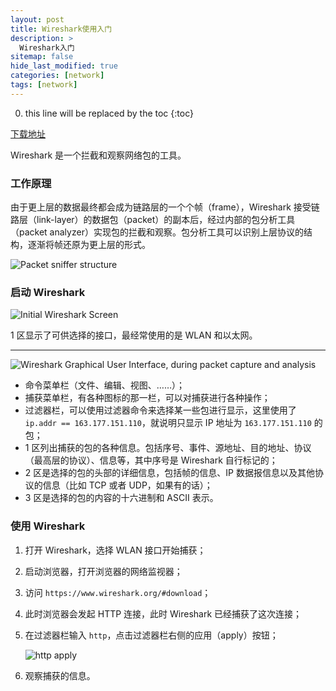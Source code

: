 ```yaml
---
layout: post
title: Wireshark使用入门
description: >
  Wireshark入门
sitemap: false
hide_last_modified: true
categories: [network]
tags: [network]
---
```


0. this line will be replaced by the toc
{:toc}

[下载地址](https://www.wireshark.org/#download)

Wireshark 是一个拦截和观察网络包的工具。

### 工作原理

由于更上层的数据最终都会成为链路层的一个个帧（frame），Wireshark 接受链路层（link-layer）的数据包（packet）的副本后，经过内部的包分析工具（packet analyzer）实现包的拦截和观察。包分析工具可以识别上层协议的结构，逐渐将帧还原为更上层的形式。

![Packet sniffer structure](assets\img\Wireshark使用.assets\image-20220117195144393.png)

### 启动 Wireshark

![Initial Wireshark Screen](assets\img\Wireshark使用.assets\image-20220117200610814.png)

1 区显示了可供选择的接口，最经常使用的是 WLAN 和以太网。

---

![Wireshark Graphical User Interface, during packet capture and analysis](assets\img\Wireshark使用.assets\image-20220117200938605.png)

- 命令菜单栏（文件、编辑、视图、……）；
- 捕获菜单栏，有各种图标的那一栏，可以对捕获进行各种操作；
- 过滤器栏，可以使用过滤器命令来选择某一些包进行显示，这里使用了 `ip.addr == 163.177.151.110`，就说明只显示 IP 地址为 `163.177.151.110` 的包；
- 1 区列出捕获的包的各种信息。包括序号、事件、源地址、目的地址、协议（最高层的协议）、信息等，其中序号是 Wireshark 自行标记的；
- 2 区是选择的包的头部的详细信息，包括帧的信息、IP 数据报信息以及其他协议的信息（比如 TCP 或者 UDP，如果有的话）；
- 3 区是选择的包的内容的十六进制和 ASCII 表示。

### 使用 Wireshark

1. 打开 Wireshark，选择 WLAN 接口开始捕获；

2. 启动浏览器，打开浏览器的网络监视器；

3. 访问 `https://www.wireshark.org/#download`；

4. 此时浏览器会发起 HTTP 连接，此时 Wireshark 已经捕获了这次连接；

5. 在过滤器栏输入 `http`，点击过滤器栏右侧的应用（apply）按钮；

   ![http apply](assets\img\Wireshark使用.assets\image-20220117204359981.png)

6. 观察捕获的信息。